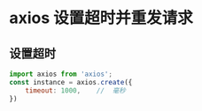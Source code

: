 # axios 设置超时并重发请求

## 设置超时
```javascript
import axios from 'axios';
const instance = axios.create({
    timeout: 1000,    //  毫秒
})
```